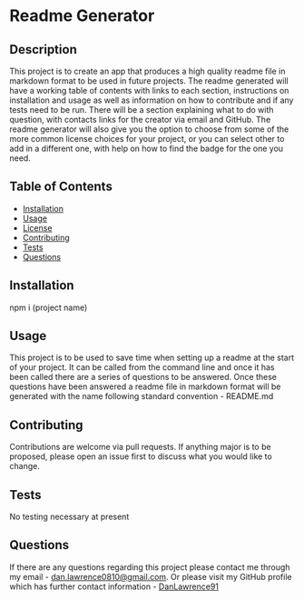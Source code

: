 # Readme Generator

  

  ## Description
  This project is to create an app that produces a high quality readme file in markdown format to be used in future projects. The readme generated will have a working table of contents with links to each section, instructions on installation and usage as well as information on how to contribute and if any tests need to be run. There will be a section explaining what to do with question, with contacts links for the creator via email and GitHub. The readme generator will also give you the option to choose from some of the more common license choices for your project, or you can select other to add in a different one, with help on how to find the badge for the one you need. 
  
  ## Table of Contents
  - [Installation](#installation)
  - [Usage](#usage)
  - [License](#license)
  - [Contributing](#contributing)
  - [Tests](#tests)
  - [Questions](#questions)

  ## Installation
  npm i (project name)

  ## Usage
  This project is to be used to save time when setting up a readme at the start of your project. It can be called from the command line and once it has been called there are a series of questions to be answered. Once these questions have been answered a readme file in markdown format will be generated with the name following standard convention - README.md 

  

  ## Contributing
  Contributions are welcome via pull requests. If anything major is to be proposed, please open an issue first to discuss what you would like to change.

  ## Tests
  No testing necessary at present

  ## Questions
  If there are any questions regarding this project please contact me through my email - dan.lawrence0810@gmail.com. 
  Or please visit my GitHub profile which has further contact information - [DanLawrence91](https://github.com/DanLawrence91)
